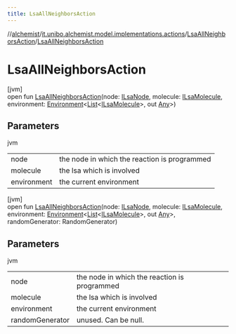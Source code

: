 ```yaml
---
title: LsaAllNeighborsAction
---
```

//[alchemist](../../../index.html)/[it.unibo.alchemist.model.implementations.actions](../index.html)/[LsaAllNeighborsAction](index.html)/[LsaAllNeighborsAction](-lsa-all-neighbors-action.html)



# LsaAllNeighborsAction



[jvm]\
open fun [LsaAllNeighborsAction](-lsa-all-neighbors-action.html)(node: [ILsaNode](../../it.unibo.alchemist.model.interfaces/-i-lsa-node/index.html), molecule: [ILsaMolecule](../../it.unibo.alchemist.model.interfaces/-i-lsa-molecule/index.html), environment: [Environment](../../it.unibo.alchemist.model.interfaces/-environment/index.html)<[List](https://docs.oracle.com/javase/8/docs/api/java/util/List.html)<[ILsaMolecule](../../it.unibo.alchemist.model.interfaces/-i-lsa-molecule/index.html)>, out [Any](https://kotlinlang.org/api/latest/jvm/stdlib/kotlin/-any/index.html)>)



## Parameters


jvm

| | |
|---|---|
| node | the node in which the reaction is programmed |
| molecule | the lsa which is involved |
| environment | the current environment |





[jvm]\
open fun [LsaAllNeighborsAction](-lsa-all-neighbors-action.html)(node: [ILsaNode](../../it.unibo.alchemist.model.interfaces/-i-lsa-node/index.html), molecule: [ILsaMolecule](../../it.unibo.alchemist.model.interfaces/-i-lsa-molecule/index.html), environment: [Environment](../../it.unibo.alchemist.model.interfaces/-environment/index.html)<[List](https://docs.oracle.com/javase/8/docs/api/java/util/List.html)<[ILsaMolecule](../../it.unibo.alchemist.model.interfaces/-i-lsa-molecule/index.html)>, out [Any](https://kotlinlang.org/api/latest/jvm/stdlib/kotlin/-any/index.html)>, randomGenerator: RandomGenerator)



## Parameters


jvm

| | |
|---|---|
| node | the node in which the reaction is programmed |
| molecule | the lsa which is involved |
| environment | the current environment |
| randomGenerator | unused. Can be null. |




